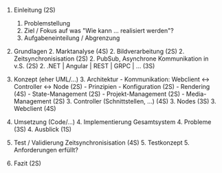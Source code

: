 1. Einleitung													(2S)
	1. Problemstellung
	1. Ziel / Fokus auf was "Wie kann ... realisiert werden"?
	1. Aufgabeneinteilung / Abgrenzung

2. Grundlagen
	2. Marktanalyse                                             (4S)
	2. Bildverarbeitung										    (2S)
	2. Zeitsynchronisisation									(2S)
	2. PubSub, Asynchrone Kommunikation in v.S.				    (2S)
	2. .NET | Angular | REST | GRPC | ...					    (3S)

3. Konzept (eher UML/...)
	3. Architektur
		- Kommunikation: Webclient <-> Controller <-> Node		(2S)
		- Prinzipien
			- Konfiguration										(2S)
			- Rendering											(4S)
			- State-Management									(2S)
			- Projekt-Management								(2S)
			- Media-Management									(2S)
	3. Controller (Schnittstellen, ...)						    (4S)
	3. Nodes													(3S)
	3. Webclient												(4S)

4. Umsetzung (Code/...)
	4. Implementierung Gesamtsystem
	4. Probleme											    	(3S)
	4. Ausblick											    	(1S)

5. Test / Validierung Zeitsynchronisisation						(4S)
	5. Testkonzept
	5. Anforderungen erfüllt?

6. Fazit														(2S)